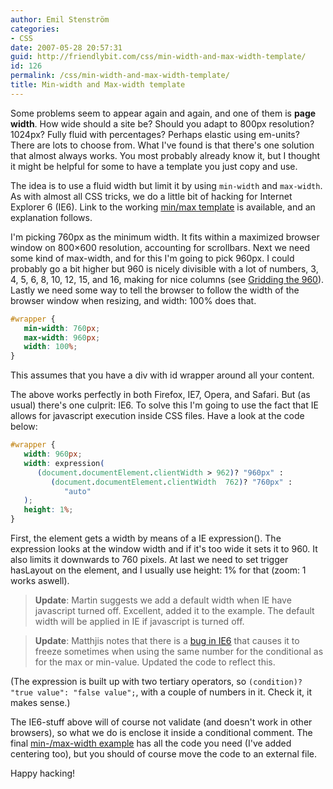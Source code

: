 ```yaml
---
author: Emil Stenström
categories:
- CSS
date: 2007-05-28 20:57:31
guid: http://friendlybit.com/css/min-width-and-max-width-template/
id: 126
permalink: /css/min-width-and-max-width-template/
title: Min-width and Max-width template
---
```


Some problems seem to appear again and again, and one of them is **page width**. How wide should a site be? Should you adapt to 800px resolution? 1024px? Fully fluid with percentages? Perhaps elastic using em-units? There are lots to choose from. What I've found is that there's one solution that almost always works. You most probably already know it, but I thought it might be helpful for some to have a template you just copy and use.

The idea is to use a fluid width but limit it by using `min-width` and `max-width`. As with almost all CSS tricks, we do a little bit of hacking for Internet Explorer 6 (IE6). Link to the working [min/max template](/files/min-max-template/) is available, and an explanation follows.

I'm picking 760px as the minimum width. It fits within a maximized browser window on 800×600 resolution, accounting for scrollbars. Next we need some kind of max-width, and for this I'm going to pick 960px. I could probably go a bit higher but 960 is nicely divisible with a lot of numbers, 3, 4, 5, 6, 8, 10, 12, 15, and 16, making for nice columns (see [Gridding the 960](http://cameronmoll.com/archives/2006/12/gridding_the_960/)). Lastly we need some way to tell the browser to follow the width of the browser window when resizing, and width: 100% does that.

```css
#wrapper {
   min-width: 760px;
   max-width: 960px;
   width: 100%;
}
```

This assumes that you have a div with id wrapper around all your content.

The above works perfectly in both Firefox, IE7, Opera, and Safari. But (as usual) there's one culprit: IE6. To solve this I'm going to use the fact that IE allows for javascript execution inside CSS files. Have a look at the code below:

```css
#wrapper {
   width: 960px;
   width: expression(
      (document.documentElement.clientWidth > 962)? "960px" :
         (document.documentElement.clientWidth  762)? "760px" :
            "auto"
   );
   height: 1%;
}
```

First, the element gets a width by means of a IE expression(). The expression looks at the window width and if it's too wide it sets it to 960. It also limits it downwards to 760 pixels. At last we need to set trigger hasLayout on the element, and I usually use height: 1% for that (zoom: 1 works aswell).

> **Update**: Martin suggests we add a default width when IE have javascript turned off. Excellent, added it to the example. The default width will be applied in IE if javascript is turned off.

> **Update**: Matthjis notes that there is a [bug in IE6](http://www.cameronmoll.com/archives/000892.html) that causes it to freeze sometimes when using the same number for the conditional as for the max or min-value. Updated the code to reflect this.

(The expression is built up with two tertiary operators, so `(condition)? "true value": "false value";`, with a couple of numbers in it. Check it, it makes sense.)

The IE6-stuff above will of course not validate (and doesn't work in other browsers), so what we do is enclose it inside a conditional comment. The final [min-/max-width example](/files/min-max-template/) has all the code you need (I've added centering too), but you should of course move the code to an external file.

Happy hacking!
